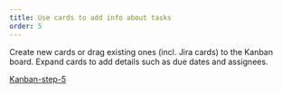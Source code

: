 ```yaml
---
title: Use cards to add info about tasks
order: 5
---
```


Create new cards or drag existing ones (incl. Jira cards) to the Kanban board. Expand cards to add details such as due dates and assignees.

[Kanban-step-5](howTo:Kanban-step-5)